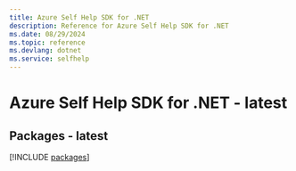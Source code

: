 ```yaml
---
title: Azure Self Help SDK for .NET
description: Reference for Azure Self Help SDK for .NET
ms.date: 08/29/2024
ms.topic: reference
ms.devlang: dotnet
ms.service: selfhelp
---
```

# Azure Self Help SDK for .NET - latest
## Packages - latest
[!INCLUDE [packages](self-help-index.md)]